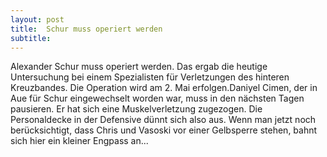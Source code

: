```yaml
---
layout: post
title:  Schur muss operiert werden
subtitle:  
---
```


Alexander Schur muss operiert werden. Das ergab die heutige Untersuchung bei einem Spezialisten für Verletzungen des hinteren Kreuzbandes. Die Operation wird am 2. Mai erfolgen.Daniyel Cimen, der in Aue für Schur eingewechselt worden war, muss in den nächsten Tagen pausieren. Er hat sich eine Muskelverletzung zugezogen. Die Personaldecke in der Defensive dünnt sich also aus. Wenn man jetzt noch berücksichtigt, dass Chris und Vasoski vor einer Gelbsperre stehen, bahnt sich hier ein kleiner Engpass an...


